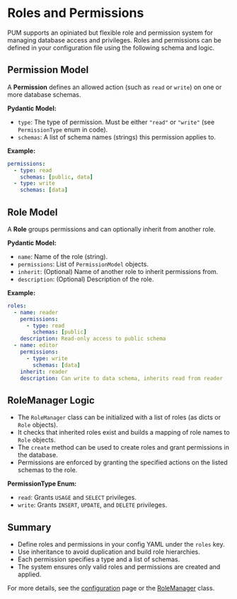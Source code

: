 # Roles and Permissions

PUM supports an opiniated but flexible role and permission system for managing database access and privileges. Roles and permissions can be defined in your configuration file using the following schema and logic.

## Permission Model

A **Permission** defines an allowed action (such as `read` or `write`) on one or more database schemas.

**Pydantic Model:**

- `type`: The type of permission. Must be either `"read"` or `"write"` (see `PermissionType` enum in code).
- `schemas`: A list of schema names (strings) this permission applies to.

**Example:**

```yaml
permissions:
  - type: read
    schemas: [public, data]
  - type: write
    schemas: [data]
```

## Role Model

A **Role** groups permissions and can optionally inherit from another role.

**Pydantic Model:**

- `name`: Name of the role (string).
- `permissions`: List of `PermissionModel` objects.
- `inherit`: (Optional) Name of another role to inherit permissions from.
- `description`: (Optional) Description of the role.

**Example:**
```yaml
roles:
  - name: reader
    permissions:
      - type: read
        schemas: [public]
    description: Read-only access to public schema
  - name: editor
    permissions:
      - type: write
        schemas: [data]
    inherit: reader
    description: Can write to data schema, inherits read from reader
```

## RoleManager Logic

- The `RoleManager` class can be initialized with a list of roles (as dicts or `Role` objects).
- It checks that inherited roles exist and builds a mapping of role names to `Role` objects.
- The `create` method can be used to create roles and grant permissions in the database.
- Permissions are enforced by granting the specified actions on the listed schemas to the role.

**PermissionType Enum:**

- `read`: Grants `USAGE` and `SELECT` privileges.
- `write`: Grants `INSERT`, `UPDATE`, and `DELETE` privileges.

## Summary

- Define roles and permissions in your config YAML under the `roles` key.
- Use inheritance to avoid duplication and build role hierarchies.
- Each permission specifies a type and a list of schemas.
- The system ensures only valid roles and permissions are created and applied.

For more details, see the [configuration](./configuration.md) page or the [RoleManager](./api/role_manager.md) class.
